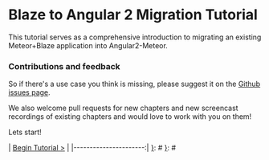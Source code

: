 [{]: <region> (header)
# Blaze to Angular 2 Migration Tutorial
[}]: #
[{]: <region> (body)
This tutorial serves as a comprehensive introduction to migrating an existing Meteor+Blaze application into Angular2-Meteor.

### Contributions and feedback

So if there's a use case you think is missing, please suggest it on the [Github issues page](https://github.com/Urigo/angular-meteor/issues).

We also welcome pull requests for new chapters and new screencast recordings of existing chapters and would love to work with you on them!

Lets start!

[}]: #
[{]: <region> (footer)
[{]: <helper> (nav_step)
| [Begin Tutorial >](manuals/views/step1.md) |
|----------------------:|
[}]: #
[}]: #